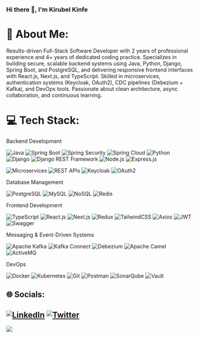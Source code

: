 ### Hi there 👋, I'm Kirubel Kinfe
# 💫 About Me:
Results-driven Full-Stack Software Developer with 2 years of professional experience and 4+
years of dedicated coding practice. Specializes in building secure, scalable backend systems
using Java, Python, Django, Spring Boot, and PostgreSQL, and delivering responsive frontend
interfaces with React.js, Next.js, and TypeScript. Skilled in microservices, authentication systems
(Keycloak, OAuth2), CDC pipelines (Debezium + Kafka), and DevOps tools. Passionate about
clean architecture, async collaboration, and continuous learning.


# 💻 Tech Stack:

Backend Development

![Java](https://img.shields.io/badge/java-%23ED8B00.svg?style=for-the-badge&logo=java&logoColor=white)
![Spring Boot](https://img.shields.io/badge/spring%20boot-%236DB33F.svg?style=for-the-badge&logo=spring&logoColor=white)
![Spring Security](https://img.shields.io/badge/spring%20security-%236DB33F.svg?style=for-the-badge&logo=spring&logoColor=white)
![Spring Cloud](https://img.shields.io/badge/spring%20cloud-%236DB33F.svg?style=for-the-badge&logo=spring&logoColor=white)
![Python](https://img.shields.io/badge/python-%2314354C.svg?style=for-the-badge&logo=python&logoColor=white)
![Django](https://img.shields.io/badge/django-%23092E20.svg?style=for-the-badge&logo=django&logoColor=white)
![Django REST Framework](https://img.shields.io/badge/Django%20REST%20Framework-%23A30000.svg?style=for-the-badge&logo=django&logoColor=white)
![Node.js](https://img.shields.io/badge/node.js-%236DA55F.svg?style=for-the-badge&logo=node.js&logoColor=white)
![Express.js](https://img.shields.io/badge/express.js-%23404D59.svg?style=for-the-badge&logo=express&logoColor=white)

![Microservices](https://img.shields.io/badge/microservices-%23000000.svg?style=for-the-badge&logo=microservices&logoColor=white)
![REST APIs](https://img.shields.io/badge/REST%20APIs-%23000000.svg?style=for-the-badge&logo=rest&logoColor=white)
![Keycloak](https://img.shields.io/badge/keycloak-%2300A1D6.svg?style=for-the-badge&logo=keycloak&logoColor=white)
![OAuth2](https://img.shields.io/badge/oauth2-%23000000.svg?style=for-the-badge&logo=oauth&logoColor=white)

Database Management

![PostgreSQL](https://img.shields.io/badge/postgres-%23316192.svg?style=for-the-badge&logo=postgresql&logoColor=white)
![MySQL](https://img.shields.io/badge/mysql-%23000.svg?style=for-the-badge&logo=mysql&logoColor=white)
![NoSQL](https://img.shields.io/badge/nosql-%23000000.svg?style=for-the-badge&logo=nosql&logoColor=white)
![Redis](https://img.shields.io/badge/redis-%23DD0031.svg?style=for-the-badge&logo=redis&logoColor=white)

Frontend Development

![TypeScript](https://img.shields.io/badge/typescript-%23007ACC.svg?style=for-the-badge&logo=typescript&logoColor=white)
![React.js](https://img.shields.io/badge/react-%2320232a.svg?style=for-the-badge&logo=react&logoColor=%2361DAFB)
![Next.js](https://img.shields.io/badge/Next.js-%23000000.svg?style=for-the-badge&logo=next.js&logoColor=white)
![Redux](https://img.shields.io/badge/redux-%23593d88.svg?style=for-the-badge&logo=redux&logoColor=white)
![TailwindCSS](https://img.shields.io/badge/tailwindcss-%2338B2AC.svg?style=for-the-badge&logo=tailwind-css&logoColor=white)
![Axios](https://img.shields.io/badge/axios-%23000000.svg?style=for-the-badge&logo=axios&logoColor=white)
![JWT](https://img.shields.io/badge/jwt-%23000000.svg?style=for-the-badge&logo=json-web-tokens&logoColor=white)
![Swagger](https://img.shields.io/badge/swagger-%23Clojure.svg?style=for-the-badge&logo=swagger&logoColor=white)

Messaging & Event-Driven Systems

![Apache Kafka](https://img.shields.io/badge/apache%20kafka-%23000000.svg?style=for-the-badge&logo=apache-kafka&logoColor=white)
![Kafka Connect](https://img.shields.io/badge/kafka%20connect-%23000000.svg?style=for-the-badge&logo=apache-kafka&logoColor=white)
![Debezium](https://img.shields.io/badge/debezium-%23CC0000.svg?style=for-the-badge&logo=debezium&logoColor=white)
![Apache Camel](https://img.shields.io/badge/apache%20camel-%23D22128.svg?style=for-the-badge&logo=apache-camel&logoColor=white)
![ActiveMQ](https://img.shields.io/badge/activemq-%23000000.svg?style=for-the-badge&logo=apache&logoColor=white)

DevOps

![Docker](https://img.shields.io/badge/docker-%230db7ed.svg?style=for-the-badge&logo=docker&logoColor=white)
![Kubernetes](https://img.shields.io/badge/kubernetes-%23326ce5.svg?style=for-the-badge&logo=kubernetes&logoColor=white)
![Git](https://img.shields.io/badge/git-%23F05033.svg?style=for-the-badge&logo=git&logoColor=white)
![Postman](https://img.shields.io/badge/postman-%23FF6C37.svg?style=for-the-badge&logo=postman&logoColor=white)
![SonarQube](https://img.shields.io/badge/sonarqube-%234E9BCD.svg?style=for-the-badge&logo=sonarqube&logoColor=white)
![Vault](https://img.shields.io/badge/vault-%23000000.svg?style=for-the-badge&logo=vault&logoColor=white)


## 🌐 Socials:

[![LinkedIn](https://img.shields.io/badge/LinkedIn-%230077B5.svg?logo=linkedin&logoColor=white)](https://linkedin.com/in/kirubel-kinfe-4698ab217/) [![Twitter](https://img.shields.io/badge/Twitter-%231DA1F2.svg?logo=Twitter&logoColor=white)](https://twitter.com/@kirubel_kinfe) 
---
[![](https://visitcount.itsvg.in/api?id=kirubelKinfe&icon=0&color=0)](https://visitcount.itsvg.in)

